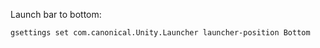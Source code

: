 Launch bar to bottom:
```bash
gsettings set com.canonical.Unity.Launcher launcher-position Bottom
```
